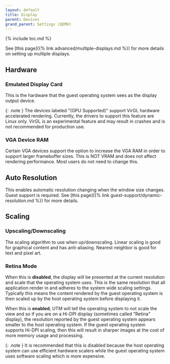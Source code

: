 ```yaml
---
layout: default
title: Display
parent: Devices
grand_parent: Settings (QEMU)
---
```

{% include toc.md %}

See [this page]({% link advanced/multiple-displays.md %}) for more details on setting up multiple displays.

## Hardware

### Emulated Display Card
This is the hardware that the guest operating system sees as the display output device.

{: .note }
The devices labeled "(GPU Supported)" support VirGL hardware accelerated rendering. Currently, the drivers to support this feature are Linux only. VirGL is an experimental feature and may result in crashes and is not recommended for production use.

### VGA Device RAM
Certain VGA devices support the option to increase the VGA RAM in order to support larger framebuffer sizes. This is NOT VRAM and does not affect rendering performance. Most users do not need to change this.

## Auto Resolution
This enables automatic resolution changing when the window size changes. Guest support is required. See [this page]({% link guest-support/dynamic-resolution.md %}) for more details.

## Scaling

### Upscaling/Downscaling
The scaling algorithm to use when up/downscaling. Linear scaling is good for graphical content and has anti-aliasing. Nearest neighbor is good for text and pixel art.

### Retina Mode
When this is **disabled**, the display will be presented at the current resolution and scale that the operating system uses. This is the same resolution that all application render in and adheres to the system wide scaling settings. Typically this means the content rendered by the guest operating system is then scaled up by the host operating system before displaying it.

When this is **enabled**, UTM will tell the operating system to not scale the view and so if you are on a Hi-DPI display (sometimes called "Retina" display), the resolution reported by the guest operating system appears smaller to the host operating system. If the guest operating system supports Hi-DPI scaling, then this will result in sharper images at the cost of more memory usage and processing.

{: .note }
It is recommended that this is disabled because the host operating system can use efficient hardware scalers while the guest operating system uses software scaling which is more expensive.

